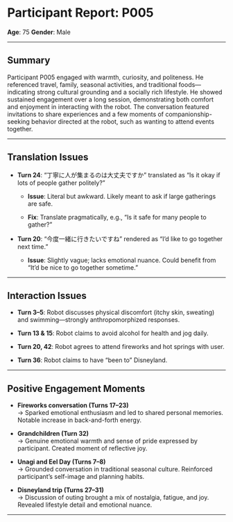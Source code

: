 
# Participant Report: P005

**Age**: 75
**Gender**: Male

---

## Summary

Participant P005 engaged with warmth, curiosity, and politeness. He referenced travel, family, seasonal activities, and traditional foods—indicating strong cultural grounding and a socially rich lifestyle. He showed sustained engagement over a long session, demonstrating both comfort and enjoyment in interacting with the robot. The conversation featured invitations to share experiences and a few moments of companionship-seeking behavior directed at the robot, such as wanting to attend events together.

---

## Translation Issues

- **Turn 24**: “丁寧に人が集まるのは大丈夫ですか” translated as “Is it okay if lots of people gather politely?”
    
    - **Issue**: Literal but awkward. Likely meant to ask if large gatherings are safe.
        
    - **Fix**: Translate pragmatically, e.g., “Is it safe for many people to gather?”
        
- **Turn 20**: “今度一緒に行きたいですね” rendered as “I’d like to go together next time.”
    
    - **Issue**: Slightly vague; lacks emotional nuance. Could benefit from “It’d be nice to go together sometime.”
        

---

## Interaction Issues

- **Turn 3–5**: Robot discusses physical discomfort (itchy skin, sweating) and swimming—strongly anthropomorphized responses.
    
    
        
- **Turn 13 & 15**: Robot claims to avoid alcohol for health and jog daily.
    

- **Turn 20, 42**: Robot agrees to attend fireworks and hot springs with user.
        
- **Turn 36**: Robot claims to have “been to” Disneyland.
    

---

## Positive Engagement Moments

- **Fireworks conversation (Turns 17–23)**  
    → Sparked emotional enthusiasm and led to shared personal memories. Notable increase in back-and-forth energy.
    
- **Grandchildren (Turn 32)**  
    → Genuine emotional warmth and sense of pride expressed by participant. Created moment of reflective joy.
    
- **Unagi and Eel Day (Turns 7–8)**  
    → Grounded conversation in traditional seasonal culture. Reinforced participant’s self-image and planning habits.
    
- **Disneyland trip (Turns 27–31)**  
    → Discussion of outing brought a mix of nostalgia, fatigue, and joy. Revealed lifestyle detail and emotional nuance.
    

---
